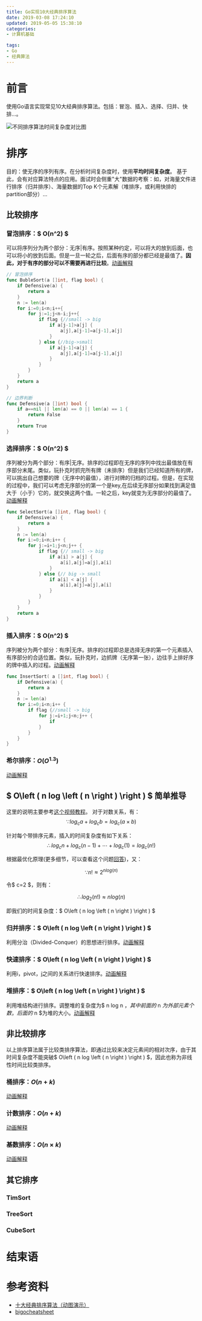 ```yaml
---
title: Go实现10大经典排序算法
date: 2019-03-08 17:24:10
updated: 2019-05-05 15:38:10
categories:
- 计算机基础

tags:
- Go
- 经典算法
---
```

# 前言
使用Go语言实现常见10大经典排序算法。包括：冒泡、插入、选择、归并、快排...。

![不同排序算法时间复杂度对比图](https://raw.githubusercontent.com/zhongqin0820/zhongqin0820.github.io/source-articles/source/images/algo_sorting_time_comparision.png)


<!-- more -->
# 排序
目的：使无序的序列有序。在分析时间复杂度时，使用**平均时间复杂度**。
基于此，会有对应算法特点的应用。面试时会侧重"大"数据的考察：如，对海量文件进行排序（归并排序）、海量数据的Top K个元素解（堆排序，或利用快排的partition部分）...

## 比较排序
### 冒泡排序：$ O(n^2) $
可以将序列分为两个部分：无序|有序。按照某种约定，可以将大的放到后面，也可以将小的放到后面。但是一旦一轮之后，后面有序的部分都已经是最值了。**因此，对于有序的部分可以不需要再进行比较**。[动画解释](https://www.bilibili.com/video/av41042841/?p=7)

```go
// 冒泡排序
func BubleSort(a []int, flag bool) {
    if Defensive(a) {
        return a
    }
    n := len(a)
    for i:=0;i<n;i++{
        for j:=1;j<n-i;j++{
            if flag {//small -> big
                if a[j-1]>a[j] {
                    a[j],a[j-1]=a[j-1],a[j]
                }
            } else {//big->small
                if a[j-1]<a[j] {
                    a[j],a[j-1]=a[j-1],a[j]
                }
            }
        }
    }
    return a
}

// 边界判断
func Defensive(a []int) bool {
    if a==nil || len(a) == 0 || len(a) == 1 {
        return False
    }
    return True
}

```

### 选择排序：$ O(n^2) $
序列被分为两个部分：有序|无序。排序的过程即在无序的序列中找出最值放在有序部分末尾。类似，玩扑克时抓完所有牌（未排序）但是我们已经知道所有的牌，可以挑出自己想要的牌（无序中的最值），进行对牌的归档的过程。但是，在实现的过程中，我们可以考虑无序部分的第一个是key,在后续无序部分如果找到满足值大于（小于）它的，就交换这两个值。一轮之后，key就变为无序部分的最值了。[动画解释](https://www.bilibili.com/video/av41042841/?p=10)

```go
func SelectSort(a []int, flag bool) {
    if Defensive(a) {
        return a
    }
    n := len(a)
    for i:=0;i<n;i++ {
        for j:=i+1;j<n;j++ {
            if flag {// small -> big
                if a[i] > a[j] {
                    a[i],a[j]=a[j],a[i]
                }
            } else {// big -> small
                if a[i] < a[j] {
                    a[i],a[j]=a[j],a[i]
                }
            }
        }
    }
    return a
}
```

### 插入排序：$ O(n^2) $
序列被分为两个部分：有序|无序。排序的过程即总是选择无序的第一个元素插入有序部分的合适位置。类似，玩扑克时，边抓牌（无序第一张），边往手上排好序的牌中插入的过程。[动画解释](https://www.bilibili.com/video/av41042841/?p=1)

```go
func InsertSort( a []int, flag bool) {
    if Defensive(a) {
        return a
    }
    n := len(a)
    for i:=0;i<n;i++ {
        if flag {//small -> big
            for j:=i+1;j<n;j++ {
                if
            }
        }
    }
}

```

### 希尔排序：$O \left ( O^{1.3} \right )$

[动画解释](https://www.bilibili.com/video/av41042841/?p=9)

## $ O\left ( n log \left ( n \right ) \right ) $ 简单推导
这里的说明主要参考[这个视频教程](https://www.youtube.com/watch?v=4Q72kbwyEmk)。
对于对数关系，有：
$$ \because log_c a + log_c b = log_c \left ( {a \times b} \right ) $$

针对每个带排序元素，插入的时间复杂度有如下关系：
$$ \therefore log_c n + log_c \left ( {n-1}\right ) + \cdots + log_c \left( 1 \right ) = log_c \left ( n! \right ) $$

根据最优化原理(更多细节，可以查看这个问题[回答](https://math.stackexchange.com/questions/140961/why-is-logn-on-log-n))，又：

$$ \because n! \approx 2^{ n log \left ( n \right ) } $$

令$ c=2 $，则有：

$$ \therefore log_2 \left ( n! \right ) \approx n log \left ( n \right ) $$

即我们的时间复杂度：$ O\left ( n log \left ( n \right ) \right ) $

### 归并排序：$ O\left ( n log \left ( n \right ) \right ) $
利用分治（Divided-Conquer）的思想进行排序。[动画解释](https://www.bilibili.com/video/av41042841/?p=3)

### 快速排序：$ O\left ( n log \left ( n \right ) \right ) $
利用i，pivot，j之间的关系进行快速排序。[动画解释](https://www.bilibili.com/video/av41042841/?p=6)

### 堆排序：$ O\left ( n log \left ( n \right ) \right ) $
利用堆结构进行排序。调整堆的复杂度为$ n log n $，其中前面的$ n $为外部元素个数，后面的$ n $为堆的大小。[动画解释](https://www.bilibili.com/video/av41042841/?p=2)

## 非比较排序
以上排序算法属于比较类排序算法，即通过比较来决定元素间的相对次序，由于其时间复杂度不能突破$ O\left ( n log \left ( n \right ) \right ) $，因此也称为非线性时间比较类排序。

### 桶排序：$O \left ( n+k \right )$
[动画解释](https://www.bilibili.com/video/av41042841/?p=8)

### 计数排序：$O \left ( n+k \right )$
[动画解释](https://www.bilibili.com/video/av41042841/?p=5)

### 基数排序：$O \left ( n \times k \right )$
[动画解释](https://www.bilibili.com/video/av41042841/?p=4)


## 其它排序

### TimSort


### TreeSort


### CubeSort


# 结束语


# 参考资料
- [十大经典排序算法（动图演示）](https://www.cnblogs.com/onepixel/p/7674659.html)
- [bigocheatsheet](http://bigocheatsheet.com/)
